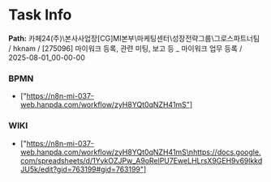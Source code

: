 # Task Info

**Path:** 카페24(주)\본사사업장\[CG]MI본부\마케팅센터\성장전략그룹\그로스파트너팀 / hknam / [275096] 마이워크 등록, 관련 미팅, 보고 등 _ 마이워크 업무 등록 / 2025-08-01_00-00-00

### BPMN
- ["https://n8n-mi-037-web.hanpda.com/workflow/zyH8YQt0qNZH41mS"]

### WIKI
- ["https://n8n-mi-037-web.hanpda.com/workflow/zyH8YQt0qNZH41mS\nhttps://docs.google.com/spreadsheets/d/1YykOZJPw_A9oRelPU7EweLHLrsX9GEH9v69lkkdJU5k/edit?gid=763199#gid=763199"]

